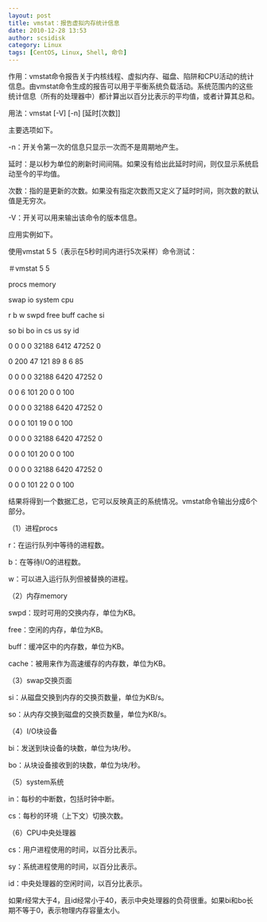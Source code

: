 ```yaml
---
layout: post
title: vmstat：报告虚拟内存统计信息
date: 2010-12-28 13:53
author: scsidisk
category: Linux
tags: [CentOS, Linux, Shell, 命令]
---
```


作用：vmstat命令报告关于内核线程、虚拟内存、磁盘、陷阱和CPU活动的统计信息。由vmstat命令生成的报告可以用于平衡系统负载活动。系统范围内的这些统计信息（所有的处理器中）都计算出以百分比表示的平均值，或者计算其总和。

用法：vmstat [-V] [-n] [延时[次数]]

主要选项如下。

-n：开关令第一次的信息只显示一次而不是周期地产生。

延时：是以秒为单位的刷新时间间隔。如果没有给出此延时时间，则仅显示系统启动至今的平均值。

次数：指的是更新的次数。如果没有指定次数而又定义了延时时间，则次数的默认值是无穷次。

-V：开关可以用来输出该命令的版本信息。

应用实例如下。

使用vmstat 5 5（表示在5秒时间内进行5次采样）命令测试：

＃vmstat 5 5

procs memory

swap io system cpu

r b w swpd free buff cache si

so bi bo in cs us sy id

0 0 0 0 32188 6412 47252 0

0 200 47 121 89 8 6 85

0 0 0 0 32188 6420 47252 0

0 0 6 101 20 0 0 100

0 0 0 0 32188 6420 47252 0

0 0 0 101 19 0 0 100

0 0 0 0 32188 6420 47252 0

0 0 0 101 20 0 0 100

0 0 0 0 32188 6420 47252 0

0 0 0 101 22 0 0 100

结果将得到一个数据汇总，它可以反映真正的系统情况。vmstat命令输出分成6个部分。

（1）进程procs

r：在运行队列中等待的进程数。

b：在等待I/O的进程数。

w：可以进入运行队列但被替换的进程。

（2）内存memory

swpd：现时可用的交换内存，单位为KB。

free：空闲的内存，单位为KB。

buff：缓冲区中的内存数，单位为KB。

cache：被用来作为高速缓存的内存数，单位为KB。

（3）swap交换页面

si：从磁盘交换到内存的交换页数量，单位为KB/s。

so：从内存交换到磁盘的交换页数量，单位为KB/s。

（4）I/O块设备

bi：发送到块设备的块数，单位为块/秒。

bo：从块设备接收到的块数，单位为块/秒。

（5）system系统

in：每秒的中断数，包括时钟中断。

cs：每秒的环境（上下文）切换次数。

（6）CPU中央处理器

cs：用户进程使用的时间，以百分比表示。

sy：系统进程使用的时间，以百分比表示。

id：中央处理器的空闲时间，以百分比表示。

如果r经常大于4，且id经常小于40，表示中央处理器的负荷很重。如果bi和bo长期不等于0，表示物理内存容量太小。

<div class="posttagsblock">
</div>

